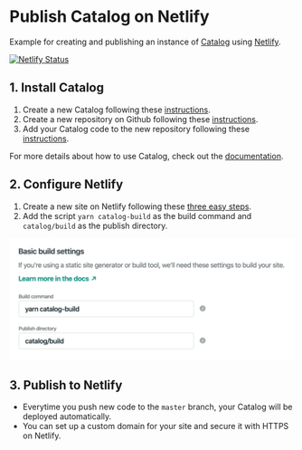 # Publish Catalog on Netlify

Example for creating and publishing an instance of [Catalog](https://catalog.style/) using [Netlify](https://www.netlify.com/).

[![Netlify Status](https://api.netlify.com/api/v1/badges/64350e14-9cb8-44de-8932-bb6ea205daf0/deploy-status)](https://app.netlify.com/sites/catalog-netlify-example/deploys)

## 1. Install Catalog

1. Create a new Catalog following these [instructions](https://docs.catalog.style/installation/create-catalog).
2. Create a new repository on Github following these [instructions](https://help.github.com/en/github/creating-cloning-and-archiving-repositories/creating-a-new-repository).
3. Add your Catalog code to the new repository following these [instructions](https://help.github.com/en/github/importing-your-projects-to-github/adding-an-existing-project-to-github-using-the-command-line).

For more details about how to use Catalog, check out the [documentation](https://docs.catalog.style/).

## 2. Configure Netlify

1. Create a new site on Netlify following these [three easy steps](https://app.netlify.com/start).
2. Add the script `yarn catalog-build` as the build command and `catalog/build` as the publish directory.

![Netlify build settings](https://github.com/wiederkehr/catalog-deployment-example-netlify/raw/master/catalog/static/netlify-build-settings.png "Netlify build settings")

## 3. Publish to Netlify

- Everytime you push new code to the `master` branch, your Catalog will be deployed automatically.
- You can set up a custom domain for your site and secure it with HTTPS on Netlify.
